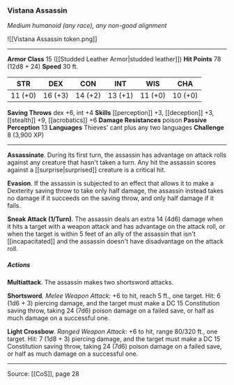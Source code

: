 ### Vistana Assassin
_Medium humanoid (any race), any non-good alignment_

![[Vistana Assassin token.png]]


---

**Armor Class** 15 ([[Studded Leather Armor|studded leather]])
**Hit Points** 78 (12d8 + 24)
**Speed** 30 ft.

| STR     | DEX     | CON     | INT     | WIS     | CHA     |
|---------|---------|---------|---------|---------|---------|
| 11 (+0) | 16 (+3) | 14 (+2) | 13 (+1) | 11 (+0) | 10 (+0) |

**Saving Throws** dex +6, int +4
**Skills** [[perception]] +3, [[deception]] +3, [[stealth]] +9, [[acrobatics]] +6
**Damage Resistances** poison
**Passive Perception** 13
**Languages** Thieves' cant plus any two languages
**Challenge** 8 (3,900 XP)

---

**Assassinate**. During its first turn, the assassin has advantage on attack rolls against any creature that hasn't taken a turn. Any hit the assassin scores against a [[surprise|surprised]] creature is a critical hit.

**Evasion**. If the assassin is subjected to an effect that allows it to make a Dexterity saving throw to take only half damage, the assassin instead takes no damage if it succeeds on the saving throw, and only half damage if it fails.

**Sneak Attack (1/Turn)**. The assassin deals an extra 14 (4d6) damage when it hits a target with a weapon attack and has advantage on the attack roll, or when the target is within 5 feet of an ally of the assassin that isn't [[incapacitated]] and the assassin doesn't have disadvantage on the attack roll.

##### Actions
**Multiattack**. The assassin makes two shortsword attacks.

**Shortsword**. _Melee Weapon Attack:_ +6 to hit, reach 5 ft., one target. Hit: 6 (1d6 + 3) piercing damage, and the target must make a DC 15 Constitution saving throw, taking 24 (7d6) poison damage on a failed save, or half as much damage on a successful one.

**Light Crossbow**. _Ranged Weapon Attack:_ +6 to hit, range 80/320 ft., one target. Hit: 7 (1d8 + 3) piercing damage, and the target must make a DC 15 Constitution saving throw, taking 24 (7d6) poison damage on a failed save, or half as much damage on a successful one.


---

Source: [[CoS]], page 28